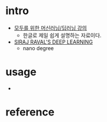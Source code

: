 # intro

- [모두를 위한 머신러닝/딥러닝 강의](http://hunkim.github.io/ml/)
  - 한글로 제일 쉽게 설명하는 자료이다. 
- [SIRAJ RAVAL'S DEEP LEARNING](https://in.udacity.com/course/deep-learning-nanodegree-foundation--nd101/#)
  - nano degree

# usage

- 

# reference